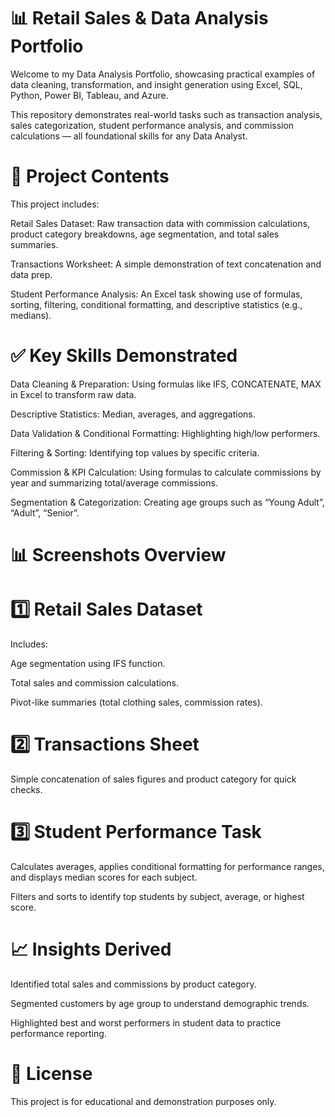 # 📊 Retail Sales & Data Analysis Portfolio
Welcome to my Data Analysis Portfolio, showcasing practical examples of data cleaning, transformation, and insight generation using Excel, SQL, Python, Power BI, Tableau, and Azure.

This repository demonstrates real-world tasks such as transaction analysis, sales categorization, student performance analysis, and commission calculations — all foundational skills for any Data Analyst.

# 📂 Project Contents
This project includes:

Retail Sales Dataset: Raw transaction data with commission calculations, product category breakdowns, age segmentation, and total sales summaries.

Transactions Worksheet: A simple demonstration of text concatenation and data prep.

Student Performance Analysis: An Excel task showing use of formulas, sorting, filtering, conditional formatting, and descriptive statistics (e.g., medians).

# ✅ Key Skills Demonstrated
Data Cleaning & Preparation: Using formulas like IFS, CONCATENATE, MAX in Excel to transform raw data.

Descriptive Statistics: Median, averages, and aggregations.

Data Validation & Conditional Formatting: Highlighting high/low performers.

Filtering & Sorting: Identifying top values by specific criteria.

Commission & KPI Calculation: Using formulas to calculate commissions by year and summarizing total/average commissions.

Segmentation & Categorization: Creating age groups such as “Young Adult”, “Adult”, “Senior”.

# 📊 Screenshots Overview
# 1️⃣ Retail Sales Dataset
Includes:

Age segmentation using IFS function.

Total sales and commission calculations.

Pivot-like summaries (total clothing sales, commission rates).

# 2️⃣ Transactions Sheet
Simple concatenation of sales figures and product category for quick checks.

# 3️⃣ Student Performance Task
Calculates averages, applies conditional formatting for performance ranges, and displays median scores for each subject.

Filters and sorts to identify top students by subject, average, or highest score.

# 📈 Insights Derived
Identified total sales and commissions by product category.

Segmented customers by age group to understand demographic trends.

Highlighted best and worst performers in student data to practice performance reporting.

# 📄 License
This project is for educational and demonstration purposes only.
